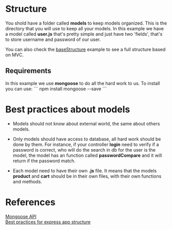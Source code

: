 # Structure
You shold have a folder called <b>models</b> to keep models organized. This is the directory that
you will use to keep all your models. In this example we have a model called <b>user.js</b> that's
pretty simple and just have two 'fields', that's to store username and password of our user.

You can also check the
<a href="http://github.com/joaovitorsilvestre/nodejs-example/tree/master/baseStructure">baseStructure</a> 
example to see a full structure based on MVC.

<h2>Requirements</h2>
In this example we use <b>mongoose</b> to do all the hard work to us. To install you can use:
```
npm install mongoose --save
```

# Best practices about models

* Models should not know about external world, the same about others models.

* Only models should have access to database, all hard work should be done by
them. For instance, if your controller <b>login</b> need to verify if a password
is correct, who will do the search in db for the user is the model, the model
has an function called <b>passwordCompare</b> and it will return if the password
match.

* Each model need to have their own <b>.js</b> file. It means that the models
<b>product</b> and <b>cart</b> should be in their own files, with their own
functions and methods.

# References
<a href="http://mongoosejs.com/docs/guide.html">Mongoose API</a> </br>
<a href="https://www.terlici.com/2014/08/25/best-practices-express-structure.html">Best practices for express app structure</a>
